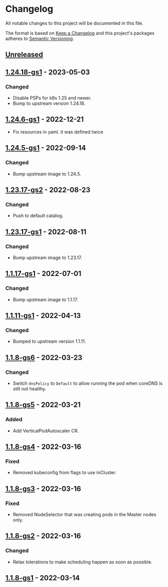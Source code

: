 # Changelog

All notable changes to this project will be documented in this file.

The format is based on [Keep a Changelog](http://keepachangelog.com/en/1.0.0/)
and this project's packages adheres to [Semantic Versioning](http://semver.org/spec/v2.0.0.html).

## [Unreleased]

## [1.24.18-gs1] - 2023-05-03

### Changed

- Disable PSPs for k8s 1.25 and newer.
- Bump to upstream version 1.24.18.

## [1.24.6-gs1] - 2022-12-21

- Fix resources in yaml. it was defined twice

## [1.24.5-gs1] - 2022-09-14

### Changed

- Bump upstream image to 1.24.5.

## [1.23.17-gs2] - 2022-08-23

### Changed

- Push to default catalog.
 
## [1.23.17-gs1] - 2022-08-11

### Changed

- Bump upstream image to 1.23.17.

## [1.1.17-gs1] - 2022-07-01

### Changed

- Bump upstream image to 1.1.17.

## [1.1.11-gs1] - 2022-04-13

### Changed

- Bumped to upstream version 1.1.11.

## [1.1.8-gs6] - 2022-03-23

### Changed

- Switch `dnsPolicy` to `Default` to allow running the pod when coreDNS is still not healthy.

## [1.1.8-gs5] - 2022-03-21

### Added

- Add VerticalPodAutoscaler CR.

## [1.1.8-gs4] - 2022-03-16

### Fixed

- Removed kubeconfig from flags to use inCluster.

## [1.1.8-gs3] - 2022-03-16

### Fixed

- Removed NodeSelector that was creating pods in the Master nodes only.

## [1.1.8-gs2] - 2022-03-16

### Changed

- Relax tolerations to make scheduling happen as soon as possible.
## [1.1.8-gs1] - 2022-03-14

[Unreleased]: https://github.com/giantswarm/azure-cloud-node-manager-app/compare/v1.24.18-gs1...HEAD
[1.24.18-gs1]: https://github.com/giantswarm/azure-cloud-node-manager-app/compare/v1.24.6-gs1...v1.24.18-gs1
[1.24.6-gs1]: https://github.com/giantswarm/azure-cloud-node-manager-app/compare/v1.24.5-gs1...v1.24.6-gs1
[1.24.5-gs1]: https://github.com/giantswarm/azure-cloud-node-manager-app/compare/v1.23.17-gs2...v1.24.5-gs1
[1.23.17-gs2]: https://github.com/giantswarm/azure-cloud-node-manager-app/compare/v1.23.17-gs1...v1.23.17-gs2
[1.23.17-gs1]: https://github.com/giantswarm/azure-cloud-node-manager-app/compare/v1.1.17-gs1...v1.23.17-gs1
[1.1.17-gs1]: https://github.com/giantswarm/azure-cloud-node-manager-app/compare/v1.1.11-gs1...v1.1.17-gs1
[1.1.11-gs1]: https://github.com/giantswarm/azure-cloud-node-manager-app/compare/v1.1.8-gs6...v1.1.11-gs1
[1.1.8-gs6]: https://github.com/giantswarm/azure-cloud-node-manager-app/compare/v1.1.8-gs5...v1.1.8-gs6
[1.1.8-gs5]: https://github.com/giantswarm/azure-cloud-node-manager-app/compare/v1.1.8-gs4...v1.1.8-gs5
[1.1.8-gs4]: https://github.com/giantswarm/azure-cloud-node-manager-app/compare/v1.1.8-gs3...v1.1.8-gs4
[1.1.8-gs3]: https://github.com/giantswarm/azure-cloud-node-manager-app/compare/v1.1.8-gs2...v1.1.8-gs3
[1.1.8-gs2]: https://github.com/giantswarm/azure-cloud-node-manager-app/compare/v1.1.8-gs1...v1.1.8-gs2
[1.1.8-gs1]: https://github.com/giantswarm/azure-cloud-node-manager-app/compare/v0.0.0...v1.1.8-gs1

